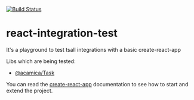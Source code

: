 [![Build Status](https://travis-ci.com/tsall/react-integration-test.svg?branch=master)](https://travis-ci.com/tsall/react-integration-test)

react-integration-test
=======================

It's a playground to test tsall integrations with a basic create-react-app

Libs which are being tested:
* [@acamica/Task](http://github.com/acamica/task)

You can read the [create-react-app](./REACT_README.md) documentation to see how to start and extend the project.
